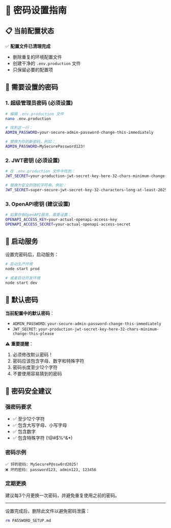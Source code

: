 # 🔑 密码设置指南

## 📋 当前配置状态

✅ **配置文件已清理完成**
- 删除重复的环境配置文件
- 创建干净的 `.env.production` 文件
- 只保留必要的配置项

## 🔐 需要设置的密码

### 1. 超级管理员密码 (必须设置)
```bash
# 编辑 .env.production 文件
nano .env.production

# 找到这一行：
ADMIN_PASSWORD=your-secure-admin-password-change-this-immediately

# 替换为你的新密码，例如：
ADMIN_PASSWORD=MySecurePassword123!
```

### 2. JWT密钥 (必须设置)
```bash
# 在 .env.production 文件中找到：
JWT_SECRET=your-production-jwt-secret-key-here-32-chars-minimum-change-this-please

# 替换为安全的随机字符串，例如：
JWT_SECRET=super-secure-jwt-secret-key-32-characters-long-at-least-2025
```

### 3. OpenAPI密钥 (建议设置)
```bash
# 如果你有OpenAPI服务，需要设置：
OPENAPI_ACCESS_KEY=your-actual-openapi-access-key
OPENAPI_ACCESS_SECRET=your-actual-openapi-access-secret
```

## 🚀 启动服务

设置完密码后，启动服务：

```bash
# 启动生产环境
node start prod

# 或者启动开发环境
node start dev
```

## 🔑 默认密码

**当前配置中的默认密码**：
- `ADMIN_PASSWORD`: `your-secure-admin-password-change-this-immediately`
- `JWT_SECRET`: `your-production-jwt-secret-key-here-32-chars-minimum-change-this-please`

⚠️ **重要提醒**：
1. 必须修改默认密码！
2. 密码应该包含字母、数字和特殊字符
3. 密码长度至少12个字符
4. 不要使用容易猜到的密码

## 📝 密码安全建议

### 强密码要求
- ✅ 至少12个字符
- ✅ 包含大写字母、小写字母
- ✅ 包含数字
- ✅ 包含特殊字符 (!@#$%^&*)

### 密码示例
```
✅ 好的密码: MySecureP@ssw0rd2025!
❌ 坏的密码: password123, admin123, 123456
```

### 定期更换
建议每3个月更换一次密码，并避免重复使用之前的密码。

---

设置完成后，删除此文件以避免密码泄露：
```bash
rm PASSWORD_SETUP.md
```
